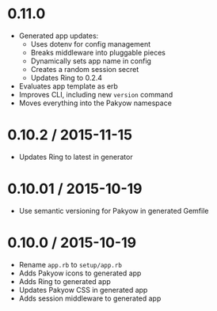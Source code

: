 # 0.11.0

  * Generated app updates:
    * Uses dotenv for config management
    * Breaks middleware into pluggable pieces
    * Dynamically sets app name in config
    * Creates a random session secret
    * Updates Ring to 0.2.4
  * Evaluates app template as erb
  * Improves CLI, including new `version` command
  * Moves everything into the Pakyow namespace

# 0.10.2 / 2015-11-15

  * Updates Ring to latest in generator

# 0.10.01 / 2015-10-19

  * Use semantic versioning for Pakyow in generated Gemfile

# 0.10.0 / 2015-10-19

  * Rename `app.rb` to `setup/app.rb`
  * Adds Pakyow icons to generated app
  * Adds Ring to generated app
  * Updates Pakyow CSS in generated app
  * Adds session middleware to generated app

